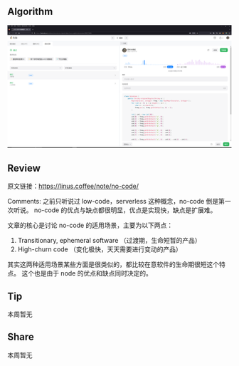 ## Algorithm

![anonymous-lc](../../images/anonymous-2022-11-26-lc.png)

## Review

原文链接：https://linus.coffee/note/no-code/

Comments:
之前只听说过 low-code，serverless 这种概念，no-code 倒是第一次听说。
no-code 的优点与缺点都很明显，优点是实现快，缺点是扩展难。

文章的核心是讨论 no-code 的适用场景，主要为以下两点：
1. Transitionary, ephemeral software （过渡期，生命短暂的产品）
2. High-churn code （变化极快，天天需要进行变动的产品）

其实这两种适用场景某些方面是很类似的，都比较在意软件的生命期很短这个特点。
这个也是由于 node 的优点和缺点同时决定的。

## Tip
本周暂无

## Share
本周暂无